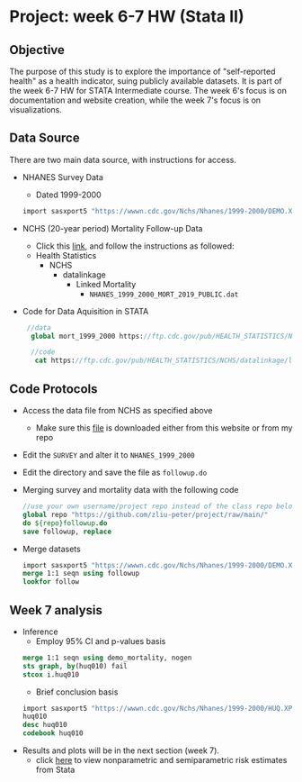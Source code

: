 # Project: week 6-7 HW (Stata II)

## Objective

The purpose of this study is to explore the importance of "self-reported health" as a health indicator, suing publicly available datasets. It is part of the week 6-7 HW for STATA Intermediate course. The week 6's focus is on documentation and website creation, while the week 7's focus is on visualizations.

## Data Source

There are two main data source, with instructions for access.

+ NHANES Survey Data
  - Dated 1999-2000
  ```stata
  import sasxport5 "https://wwwn.cdc.gov/Nchs/Nhanes/1999-2000/DEMO.XPT", clear
  ```

+ NCHS (20-year period) Mortality Follow-up Data
  - Click this [link](https://ftp.cdc.gov/pub/), and follow the instructions as followed:
  - Health Statistics
    - NCHS
      - datalinkage
        - Linked Mortality
          - ```NHANES_1999_2000_MORT_2019_PUBLIC.dat```
  
+ Code for Data Aquisition in STATA          
   ```stata
    //data
     global mort_1999_2000 https://ftp.cdc.gov/pub/HEALTH_STATISTICS/NCHS/datalinkage/linked_mortality/NHANES_1999_2000_MORT_2019_PUBLIC.dat

     //code
      cat https://ftp.cdc.gov/pub/HEALTH_STATISTICS/NCHS/datalinkage/linked_mortality/Stata_ReadInProgramAllSurveys.do
   ```

## Code Protocols
+ Access the data file from NCHS as specified above
  - Make sure this [file](https://ftp.cdc.gov/pub/HEALTH_STATISTICS/NCHS/datalinkage/linked_mortality/NHANES_1999_2000_MORT_2019_PUBLIC.dat) is downloaded either from this website or from my repo

+ Edit the `SURVEY` and alter it to `NHANES_1999_2000`

+ Edit the directory and save the file as `followup.do`

+ Merging survey and mortality data with the following code
  
  ```stata
  //use your own username/project repo instead of the class repo below
  global repo "https://github.com/zliu-peter/project/raw/main/"
  do ${repo}followup.do
  save followup, replace
  ```

+ Merge datasets
  ```stata
  import sasxport5 "https://wwwn.cdc.gov/Nchs/Nhanes/1999-2000/DEMO.XPT", clear
  merge 1:1 seqn using followup
  lookfor follow
  ```

## Week 7 analysis

+ Inference
  - Employ 95% CI and p-values basis
  ```stata
  merge 1:1 seqn using demo_mortality, nogen
  sts graph, by(huq010) fail
  stcox i.huq010
  ```
  - Brief conclusion basis
  ```stata
  import sasxport5 "https://wwwn.cdc.gov/Nchs/Nhanes/1999-2000/HUQ.XPT", clear 
  huq010 
  desc huq010
  codebook huq010
  ```
+ Results and plots will be in the next section (week 7).
  - click [here](https://zliu-peter.github.io/project/dyndoc.html) to view nonparametric and semiparametric risk estimates from Stata
